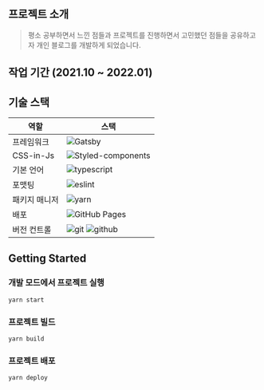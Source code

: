 ## 프로젝트 소개

> 평소 공부하면서 느낀 점들과 프로젝트를 진행하면서 고민했던 점들을 공유하고자 개인 블로그를 개발하게 되었습니다.

## 작업 기간 (2021.10 ~ 2022.01)

## 기술 스택

| 역할          | 스택                                                                                                                                                                                               |
| ------------- | -------------------------------------------------------------------------------------------------------------------------------------------------------------------------------------------------- |
| 프레임워크    | ![Gatsby](https://img.shields.io/badge/Gatsby-663399?style=for-the-badge&logo=Gatsby&logoColor=white)                                                                                              |
| CSS-in-Js     | ![Styled-components](https://img.shields.io/badge/styled-components-DB7093?style=for-the-badge&logo=styledcomponents&logoColor=white)                                                              |
| 기본 언어     | ![typescript](https://img.shields.io/badge/typescript-3178C6?style=for-the-badge&logo=typescript&logoColor=white)                                                                                  |
| 포맷팅        | ![eslint](https://img.shields.io/badge/eslint-4B32C3?style=for-the-badge&logo=eslint&logoColor=white)                                                                                              |
| 패키지 매니저 | ![yarn](https://img.shields.io/badge/yarn-2C8EBB?style=for-the-badge&logo=yarn&logoColor=white)                                                                                                    |
| 배포          | ![GitHub Pages](https://img.shields.io/badge/GitHubPages-222222?style=for-the-badge&logo=GitHubPages&logoColor=white)                                                                              |
| 버전 컨트롤   | ![git](https://img.shields.io/badge/git-F05032?style=for-the-badge&logo=git&logoColor=white) ![github](https://img.shields.io/badge/GitHub-181717?style=for-the-badge&logo=GitHub&logoColor=white) |

## Getting Started

### 개발 모드에서 프로젝트 실행

```bash
yarn start
```

### 프로젝트 빌드

```bash
yarn build
```

### 프로젝트 배포

```bash
yarn deploy
```
